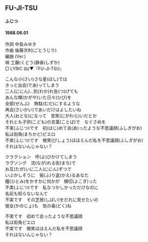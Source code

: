 ## FU-JI-TSU
#### ふじつ
#### 1988.06.01


作詞     中島みゆき  
作曲     後藤次利(ごとうじり)  
編曲 (Ver.)     
唄       工藤(くどう)静香(しずか)   
□ LYRIC (b)▼『FU-JI-TSU』   
  
こんな小(さい)さな星(ほし)では  
きっと出会(であ)ってしまう  
二人(ににん)…別(わか)れ告(つ)げても  
あんな輝(かがや)いた日々(ひび)を  
全部(ぜんぶ)　無駄(むだ)にするような  
再会(さいかい)であいだけはよしたいね  
大人(おとな)になって　苦笑(にがわら)いだとか  
それとも子供(こども)の言葉(ことば)で　なぐさめを  
不実(ふじつ)です　初(はじ)めて会(あ)ったような不思議顔(ふしぎがお)  
私は街角(まちかど)ピエロ  
不実(ふじつ)です　微笑(びしょう)ほほえんだ私を不思議顔(ふしぎがお)  
それはないんじゃない？  
  
クラクション　呼(よ)びかけてしまう  
ラヴソング　流(なが)れる街(まち)で  
お互(たが)いに二人(ににん)ずつで  
いぶかしそうに　振(ふ)り返(かえ)るあなた  
瞳(ひとみ)をかすかに何かが　横切(よこぎ)った  
不実(ふじつ)です　私なつかしかっただけなのに  
名前も知らないなんて  
不実です　その芝居(しばい)をだれに見せたいの  
彼女(かのじょ)も　気の毒(どく)ね  
  
不実です　初めて会ったような不思議顔  
私は街角ピエロ  
不実です　微笑ほほえんだ私を不思議顔  
それはないんじゃない？  